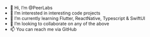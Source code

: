 - 👋 Hi, I’m @PeerLabs
- 👀 I’m interested in interesting code projects
- 🌱 I’m currently learning Flutter, ReactNative, Typescript & SwiftUI
- 💞️ I’m looking to collaborate on any of the above
- 📫 You can reach me via GitHub

<!---
PeerLabs/PeerLabs is a ✨ special ✨ repository because its `README.md` (this file) appears on your GitHub profile.
You can click the Preview link to take a look at your changes.
--->
